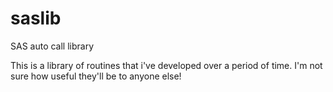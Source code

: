 # saslib
SAS auto call library

This is a library of routines that i've developed over a period of time. I'm not sure how useful they'll be to anyone else!

